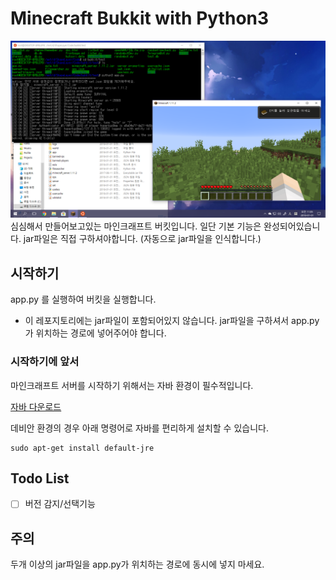 # Minecraft Bukkit with Python3

![샘플](./sample.PNG)
심심해서 만들어보고있는 마인크래프트 버킷입니다. 일단 기본 기능은 완성되어있습니다. jar파일은 직접 구하셔야합니다. (자동으로 jar파일을 인식합니다.)

## 시작하기

app.py 를 실행하여 버킷을 실행합니다.

 * 이 레포지토리에는 jar파일이 포함되어있지 않습니다. jar파일을 구하셔서 app.py가 위치하는 경로에 넣어주어야 합니다.

### 시작하기에 앞서

마인크래프트 서버를 시작하기 위해서는 자바 환경이 필수적입니다.

[자바 다운로드](https://java.com/ko/download/)

데비안 환경의 경우 아래 명령어로 자바를 편리하게 설치할 수 있습니다.
```
sudo apt-get install default-jre
```

## Todo List

 - [ ] 버전 감지/선택기능

## 주의

두개 이상의 jar파일을 app.py가 위치하는 경로에 동시에 넣지 마세요.